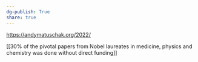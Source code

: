 ```yaml
---
dg-publish: True
share: true
---
```

https://andymatuschak.org/2022/ 

[[30% of the pivotal papers from Nobel laureates in medicine, physics and chemistry was done without direct funding]]
